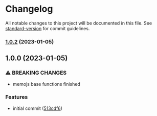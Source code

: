 # Changelog

All notable changes to this project will be documented in this file. See [standard-version](https://github.com/conventional-changelog/standard-version) for commit guidelines.

### [1.0.2](https://github.com/meluiz/memojs/compare/v1.0.1...v1.0.2) (2023-01-05)

## 1.0.0 (2023-01-05)


### ⚠ BREAKING CHANGES

* memojs base functions finished

### Features

* initial commit ([513cdf6](https://github.com/meluiz/memojs/commits/513cdf6a75b5e877479fb59af4695d83151b57eb))
